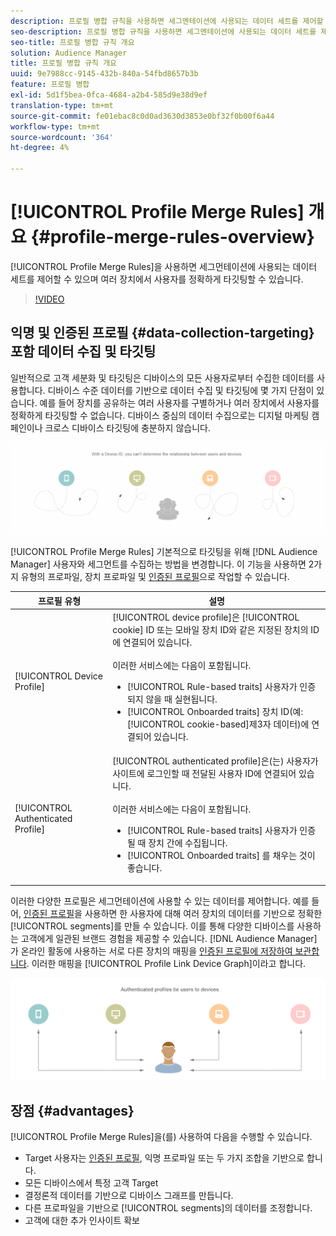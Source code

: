 ```yaml
---
description: 프로필 병합 규칙을 사용하면 세그멘테이션에 사용되는 데이터 세트를 제어할 수 있고 여러 장치에서 인물을 정확하게 타깃팅할 수 있습니다.
seo-description: 프로필 병합 규칙을 사용하면 세그멘테이션에 사용되는 데이터 세트를 제어할 수 있고 여러 장치에서 인물을 정확하게 타깃팅할 수 있습니다.
seo-title: 프로필 병합 규칙 개요
solution: Audience Manager
title: 프로필 병합 규칙 개요
uuid: 9e7988cc-9145-432b-840a-54fbd8657b3b
feature: 프로필 병합
exl-id: 5d1f5bea-0fca-4684-a2b4-585d9e38d9ef
translation-type: tm+mt
source-git-commit: fe01ebac8c0d0ad3630d3853e0bf32f0b00f6a44
workflow-type: tm+mt
source-wordcount: '364'
ht-degree: 4%

---
```


# [!UICONTROL Profile Merge Rules] 개요 {#profile-merge-rules-overview}

[!UICONTROL Profile Merge Rules]을 사용하면 세그먼테이션에 사용되는 데이터 세트를 제어할 수 있으며 여러 장치에서 사용자를 정확하게 타깃팅할 수 있습니다.

>[!VIDEO](https://video.tv.adobe.com/v/28974)

## 익명 및 인증된 프로필 {#data-collection-targeting} 포함 데이터 수집 및 타깃팅

일반적으로 고객 세분화 및 타깃팅은 디바이스의 모든 사용자로부터 수집한 데이터를 사용합니다. 디바이스 수준 데이터를 기반으로 데이터 수집 및 타깃팅에 몇 가지 단점이 있습니다. 예를 들어 장치를 공유하는 여러 사용자를 구별하거나 여러 장치에서 사용자를 정확하게 타깃팅할 수 없습니다. 디바이스 중심의 데이터 수집으로는 디지털 마케팅 캠페인이나 크로스 디바이스 타깃팅에 충분하지 않습니다.

![](assets/unauthenticated2.png)

[!UICONTROL Profile Merge Rules] 기본적으로 타깃팅을 위해  [!DNL Audience Manager] 사용자와 세그먼트를 수집하는 방법을 변경합니다. 이 기능을 사용하면 2가지 유형의 프로파일, 장치 프로파일 및 [인증된 프로필](../../reference/visitor-authentication-states.md)으로 작업할 수 있습니다.

| 프로필 유형 | 설명 |
|---|---|
| [!UICONTROL Device Profile] | [!UICONTROL device profile]은 [!UICONTROL cookie] ID 또는 모바일 장치 ID와 같은 지정된 장치의 ID에 연결되어 있습니다.<br><br>이러한 서비스에는 다음이 포함됩니다.<ul><li>[!UICONTROL Rule-based traits] 사용자가 인증되지 않을 때 실현됩니다.</li><li>[!UICONTROL Onboarded traits] 장치 ID(예:  [!UICONTROL cookie-based]제3자 데이터)에 연결되어 있습니다.</li></ul> |
| [!UICONTROL Authenticated Profile] | [!UICONTROL authenticated profile]은(는) 사용자가 사이트에 로그인할 때 전달된 사용자 ID에 연결되어 있습니다.<br><br>이러한 서비스에는 다음이 포함됩니다.<ul><li>[!UICONTROL Rule-based traits] 사용자가 인증될 때 장치 간에 수집됩니다.</li><li>[!UICONTROL Onboarded traits] 를 채우는 것이 좋습니다.</li></ul> |

이러한 다양한 프로필은 세그먼테이션에 사용할 수 있는 데이터를 제어합니다. 예를 들어, [인증된 프로필](../../reference/visitor-authentication-states.md)을 사용하면 한 사용자에 대해 여러 장치의 데이터를 기반으로 정확한 [!UICONTROL segments]를 만들 수 있습니다. 이를 통해 다양한 디바이스를 사용하는 고객에게 일관된 브랜드 경험을 제공할 수 있습니다. [!DNL Audience Manager] 가 온라인 활동에 사용하는 서로 다른 장치의 매핑을  [인증된 프로필에 저장하여 보관합니다](../../reference/visitor-authentication-states.md). 이러한 매핑을 [!UICONTROL Profile Link Device Graph]이라고 합니다.

![](assets/authenticated2.png)

## 장점 {#advantages}

[!UICONTROL Profile Merge Rules]을(를) 사용하여 다음을 수행할 수 있습니다.

* Target 사용자는 [인증된 프로필](../../reference/visitor-authentication-states.md), 익명 프로파일 또는 두 가지 조합을 기반으로 합니다.
* 모든 디바이스에서 특정 고객 Target
* 결정론적 데이터를 기반으로 디바이스 그래프를 만듭니다.
* 다른 프로파일을 기반으로 [!UICONTROL segments]의 데이터를 조정합니다.
* 고객에 대한 추가 인사이트 확보
